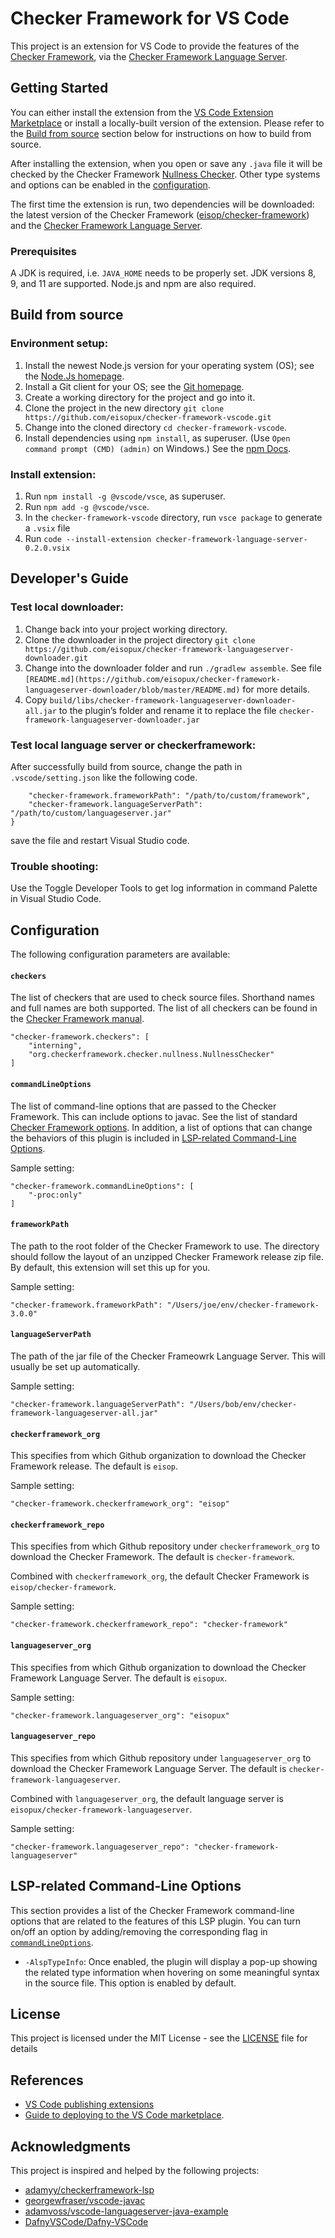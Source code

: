 # Checker Framework for VS Code

This project is an extension for VS Code to provide the features of the [Checker Framework](https://checkerframework.org/),
via the [Checker Framework Language Server](https://github.com/eisopux/checker-framework-languageserver).


## Getting Started

You can either install the extension from the
[VS Code Extension Marketplace](https://code.visualstudio.com/docs/editor/extension-marketplace)
or install a locally-built version of the extension.
Please refer to the [Build from source](#build-from-source) section below for instructions on how to build from source.

After installing the extension, when you open or save any `.java` file it will be checked
by the Checker Framework [Nullness Checker](https://checkerframework.org/manual/#nullness-checker).
Other type systems and options can be enabled in the [configuration](#configuration).

The first time the extension is run, two dependencies will be downloaded: the latest version of the
Checker Framework ([eisop/checker-framework](https://github.com/eisop/checker-framework))
and the [Checker Framework Language Server](https://github.com/eisopux/checker-framework-languageserver).

### Prerequisites

A JDK is required, i.e. `JAVA_HOME` needs to be properly set. JDK versions 8, 9, and 11 are supported. Node.js and npm are also required.

## Build from source
### Environment setup:
1. Install the newest Node.js version for your operating system (OS); see the [Node.Js homepage](https://nodejs.org/en/).
2. Install a Git client for your OS; see the [Git homepage](https://git-scm.com/downloads).
3. Create a working directory for the project and go into it.
4. Clone the project in the new directory `git clone https://github.com/eisopux/checker-framework-vscode.git`
5. Change into the cloned directory `cd checker-framework-vscode`.
6. Install dependencies using `npm install`, as superuser. (Use `Open command prompt (CMD) (admin)` on Windows.) See the [npm Docs](https://docs.npmjs.com/cli/v8/commands/npm-install).

### Install extension:
1. Run `npm install -g @vscode/vsce`, as superuser.
2. Run `npm add -g @vscode/vsce`.
3. In the `checker-framework-vscode` directory, run `vsce package` to generate a `.vsix` file 
4. Run `code --install-extension checker-framework-language-server-0.2.0.vsix` 

## Developer's Guide
### Test local downloader: 
1. Change back into your project working directory. 
2. Clone the downloader in the project directory `git clone https://github.com/eisopux/checker-framework-languageserver-downloader.git`
3. Change into the downloader folder and run `./gradlew assemble`.
   See file `[README.md](https://github.com/eisopux/checker-framework-languageserver-downloader/blob/master/README.md)` for more details.
4. Copy `build/libs/checker-framework-languageserver-downloader-all.jar` to the plugin’s folder and rename it to replace the file `checker-framework-languageserver-downloader.jar`

### Test local language server or checkerframework:
After successfully build from source, change the path in `.vscode/setting.json` like the following code. 
```json{
    "checker-framework.frameworkPath": "/path/to/custom/framework",
    "checker-framework.languageServerPath": "/path/to/custom/languageserver.jar"
}
```

save the file and restart Visual Studio code.

### Trouble shooting:
Use the Toggle Developer Tools to get log information in command Palette in Visual Studio Code.

## Configuration

The following configuration parameters are available:

#### `checkers`

The list of checkers that are used to check source files. Shorthand names and full names are
both supported.
The list of all checkers can be found in the [Checker Framework manual](https://checkerframework.org/manual).

```
"checker-framework.checkers": [
    "interning",
    "org.checkerframework.checker.nullness.NullnessChecker"
]
```

#### `commandLineOptions`

The list of command-line options that are passed to the Checker Framework. This can include options to javac.
See the list of standard [Checker Framework options](https://checkerframework.org/manual/#checker-options). In 
addition, a list of options that can change the behaviors of this plugin is included in 
[LSP-related Command-Line Options](#lsp-related-command-line-options).

Sample setting:

```
"checker-framework.commandLineOptions": [
    "-proc:only"
]
```

#### `frameworkPath`

The path to the root folder of the Checker Framework to use.
The directory should follow the layout of an unzipped Checker Framework release zip file. 
By default, this extension will set this up for you.

Sample setting:

```
"checker-framework.frameworkPath": "/Users/joe/env/checker-framework-3.0.0"
```

#### `languageServerPath`

The path of the jar file of the Checker Frameowrk Language Server. This will usually be set up automatically.

Sample setting:

```
"checker-framework.languageServerPath": "/Users/bob/env/checker-framework-languageserver-all.jar"
```

#### `checkerframework_org`

This specifies from which Github organization to download the Checker Framework release.
The default is `eisop`.

Sample setting:

```
"checker-framework.checkerframework_org": "eisop"
```

#### `checkerframework_repo`

This specifies from which Github repository under `checkerframework_org` to download the Checker Framework.
The default is `checker-framework`.

Combined with `checkerframework_org`, the default Checker Framework is `eisop/checker-framework`.

Sample setting:

```
"checker-framework.checkerframework_repo": "checker-framework"
```

#### `languageserver_org`

This specifies from which Github organization to download the Checker Framework Language Server.
The default is `eisopux`.

Sample setting:

```
"checker-framework.languageserver_org": "eisopux"
```

#### `languageserver_repo`

This specifies from which Github repository under `languageserver_org` to download the Checker Framework Language Server.
The default is `checker-framework-languageserver`.

Combined with `languageserver_org`, the default language server is `eisopux/checker-framework-languageserver`.

Sample setting:

```
"checker-framework.languageserver_repo": "checker-framework-languageserver"
```


## LSP-related Command-Line Options

This section provides a list of the Checker Framework command-line options that are related to the features of this LSP 
plugin. You can turn on/off an option by adding/removing the corresponding flag in 
[`commandLineOptions`](#commandlineoptions).

- `-AlspTypeInfo`: Once enabled, the plugin will display a pop-up showing the related type information when hovering on 
some meaningful syntax in the source file. This option is enabled by default.

## License

This project is licensed under the MIT License - see the [LICENSE](LICENSE) file for details

## References

* [VS Code publishing extensions](https://code.visualstudio.com/api/working-with-extensions/publishing-extension)
* [Guide to deploying to the VS Code marketplace](https://www.richardkotze.com/coding/deploy-vscode-extension-azure-pipeline). 

## Acknowledgments

This project is inspired and helped by the following projects:

* [adamyy/checkerframework-lsp](https://github.com/adamyy/checkerframework-lsp)
* [georgewfraser/vscode-javac](https://github.com/georgewfraser/vscode-javac)
* [adamvoss/vscode-languageserver-java-example](https://github.com/adamvoss/vscode-languageserver-java-example)
* [DafnyVSCode/Dafny-VSCode](https://github.com/DafnyVSCode/Dafny-VSCode)
